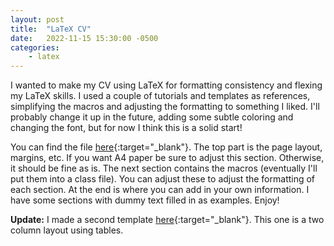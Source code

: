 ```yaml
---
layout: post
title:  "LaTeX CV"
date:   2022-11-15 15:30:00 -0500
categories: 
    - latex
---
```

I wanted to make my CV using LaTeX for formatting consistency and flexing my LaTeX skills. I used a couple of tutorials and templates as references, simplifying the macros and adjusting the formatting to something I liked. I'll probably change it up in the future, adding some subtle coloring and changing the font, but for now I think this is a solid start!

You can find the file [here](https://www.overleaf.com/read/tvnpyyhnyjfz){:target="\_blank"}. The top part is the page layout, margins, etc. If you want A4 paper be sure to adjust this section. Otherwise, it should be fine as is. The next section contains the macros (eventually I'll put them into a class file). You can adjust these to adjust the formatting of each section. At the end is where you can add in your own information. I have some sections with dummy text filled in as examples. Enjoy!

**Update:** I made a second template [here](https://www.overleaf.com/read/pcvkvsdjkrqs#b77195){:target="\_blank"}. This one is a two column layout using tables.